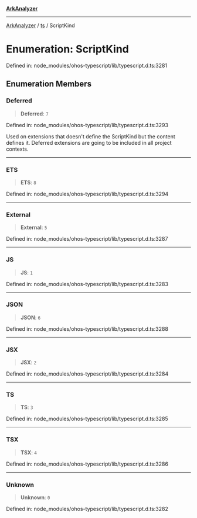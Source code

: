 [**ArkAnalyzer**](../../../../README.md)

***

[ArkAnalyzer](../../../../globals.md) / [ts](../README.md) / ScriptKind

# Enumeration: ScriptKind

Defined in: node\_modules/ohos-typescript/lib/typescript.d.ts:3281

## Enumeration Members

### Deferred

> **Deferred**: `7`

Defined in: node\_modules/ohos-typescript/lib/typescript.d.ts:3293

Used on extensions that doesn't define the ScriptKind but the content defines it.
Deferred extensions are going to be included in all project contexts.

***

### ETS

> **ETS**: `8`

Defined in: node\_modules/ohos-typescript/lib/typescript.d.ts:3294

***

### External

> **External**: `5`

Defined in: node\_modules/ohos-typescript/lib/typescript.d.ts:3287

***

### JS

> **JS**: `1`

Defined in: node\_modules/ohos-typescript/lib/typescript.d.ts:3283

***

### JSON

> **JSON**: `6`

Defined in: node\_modules/ohos-typescript/lib/typescript.d.ts:3288

***

### JSX

> **JSX**: `2`

Defined in: node\_modules/ohos-typescript/lib/typescript.d.ts:3284

***

### TS

> **TS**: `3`

Defined in: node\_modules/ohos-typescript/lib/typescript.d.ts:3285

***

### TSX

> **TSX**: `4`

Defined in: node\_modules/ohos-typescript/lib/typescript.d.ts:3286

***

### Unknown

> **Unknown**: `0`

Defined in: node\_modules/ohos-typescript/lib/typescript.d.ts:3282
